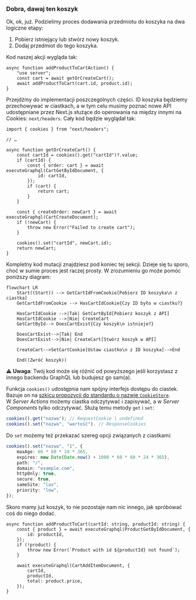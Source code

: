### Dobra, dawaj ten koszyk

Ok, ok, już. Podzielimy proces dodawania przedmiotu do koszyka na dwa logiczne etapy:

1. Pobierz istniejący lub stwórz nowy koszyk.
2. Dodaj przedmiot do tego koszyka.

Kod naszej akcji wygląda tak:

``` tsx
async function addProductToCartAction() {
	"use server";
	const cart = await getOrCreateCart();
	await addProductToCart(cart.id, product.id);
}

```

Przejdźmy do implementacji poszczególnych części. ID koszyka będziemy przechowywać w ciastkach, a w tym celu musimy poznać nowe API udostępniane przez Next.js służące do operowania na między innymi na Cookies: `next/headers`. Cały kod będzie wyglądał tak:

``` tsx
import { cookies } from "next/headers";

// …

async function getOrCreateCart() {
	const cartId = cookies().get("cartId")?.value;
	if (cartId) {
		const { order: cart } = await executeGraphql(CartGetByIdDocument, {
			id: cartId,
		});
		if (cart) {
			return cart;
		}
	}

	const { createOrder: newCart } = await executeGraphql(CartCreateDocument);
	if (!newCart) {
		throw new Error("Failed to create cart");
	}

	cookies().set("cartId", newCart.id);
	return newCart;
}

```

Kompletny kod mutacji znajdziesz pod koniec tej sekcji. Dzieje się tu sporo, choć w sumie proces jest raczej prosty. W zrozumieniu go może pomóc poniższy diagram:

```mermaid
flowchart LR
    Start((Start)) --> GetCartIdFromCookie[Pobierz ID koszyka\n z ciastka]
    GetCartIdFromCookie --> HasCartIdCookie{Czy ID było w ciastku?}

    HasCartIdCookie -->|Tak| GetCartById[Pobierz koszyk z API]
    HasCartIdCookie -->|Nie| CreateCart
    GetCartById--> DoesCartExist{Czy koszyk\n istnieje?}

    DoesCartExist-->|Tak| End
    DoesCartExist-->|Nie| CreateCart[Stwórz koszyk w API]

    CreateCart-->SetCartCookie[Ustaw ciastko\n z ID koszyka]-->End

    End((Zwróć koszyk))

```

⚠️ **Uwaga**: Twój kod może się różnić od powyższego jeśli korzystasz z innego backendu GraphQL lub budujesz go sam(a).

Funkcja `cookies()` udostępnia nam spójny interfejs dostępu do ciastek. Bazuje on na [szkicu propozycji do standardu o nazwie `CookieStore`](https://wicg.github.io/cookie-store/). W _Server Actions_ możemy ciastka odczytywać i zapisywać, a w _Server Components_ tylko odczytywać. Służą temu metody `get` i `set`:

``` ts
cookies().get("nazwa"); // RequestCookie | undefined
cookies().set("nazwa", "wartość"). // ResponseCookies
```

Do `set` możemy też przekazać szereg opcji związanych z ciastkami:

```ts
cookies().set("nazwa", "1", {
	maxAge: 60 * 60 * 24 * 365,
	expires: new Date(Date.now() + 1000 * 60 * 60 * 24 * 365),
	path: "/",
	domain: "example.com",
	httpOnly: true,
	secure: true,
	sameSite: "lax",
	priority: "low",
});

```

Skoro mamy już koszyk, to nie pozostaje nam nic innego, jak spróbować coś do niego dodać.

```tsx
async function addProductToCart(cartId: string, productId: string) {
	const { product } = await executeGraphql(ProductGetByIdDocument, {
		id: productId,
	});
	if (!product) {
		throw new Error(`Product with id ${productId} not found`);
	}

	await executeGraphql(CartAddItemDocument, {
		cartId,
		productId,
		total: product.price,
	});
}

```
